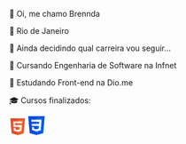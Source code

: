 <p>👋 Oi, me chamo Brennda </p>
<p>📍 Rio de Janeiro</p>
<p>👀 Ainda decidindo qual carreira vou seguir...</p>
<p>📖 Cursando Engenharia de Software na Infnet</p>
<p>📖 Estudando Front-end na Dio.me</p>
<p>🎓 Cursos finalizados:</p>
<img src="HTML5_Badge.png" width="30px"> <img src="css-3.png" width="30px">
<!---
brenndalandim/brenndalandim is a ✨ special ✨ repository because its `README.md` (this file) appears on your GitHub profile.
You can click the Preview link to take a look at your changes.
--->
